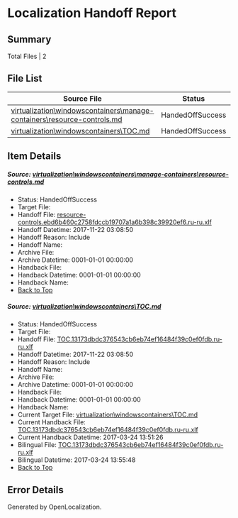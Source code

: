 # <a name='report-top'></a> Localization Handoff Report

## Summary
 Total Files | 2

## File List
 Source File | Status | Details 
 ----------- | ------ | ------- 
 [virtualization\windowscontainers\manage-containers\resource-controls.md](https://github.com/Microsoft/Virtualization-Documentation-Private/blob/4083a8b43296d687e21106af08f6ba17f0690bf8/virtualization/windowscontainers/manage-containers/resource-controls.md) | HandedOffSuccess | [Details](#7916b1b2216c78a7a1e39c7b7392637003ffcddf336)
 [virtualization\windowscontainers\TOC.md](https://github.com/Microsoft/Virtualization-Documentation-Private/blob/4083a8b43296d687e21106af08f6ba17f0690bf8/virtualization/windowscontainers/TOC.md) | HandedOffSuccess | [Details](#a5c1c908a5ea73b221e7cdd5f94c0df70139df42414)

## Item Details
##### <a name='7916b1b2216c78a7a1e39c7b7392637003ffcddf336'></a> Source: [virtualization\windowscontainers\manage-containers\resource-controls.md](https://github.com/Microsoft/Virtualization-Documentation-Private/blob/4083a8b43296d687e21106af08f6ba17f0690bf8/virtualization/windowscontainers/manage-containers/resource-controls.md)
* Status: HandedOffSuccess
* Target File: 
* Handoff File: [resource-controls.ebd6b460c2758fdccb19707a1a6b398c39920ef6.ru-ru.xlf](https://github.com/MicrosoftDocs/Virtualization-Documentation-Private.handoff/blob/c57ba56f48860afc04561ba1f56cc541c402737c/ol-handoff/MicrosoftDocs/Virtualization-Documentation-Private.ru-ru/live/resource-controls.ebd6b460c2758fdccb19707a1a6b398c39920ef6.ru-ru.xlf)
* Handoff Datetime: 2017-11-22 03:08:50
* Handoff Reason: Include
* Handoff Name: 
* Archive File: 
* Archive Datetime: 0001-01-01 00:00:00
* Handback File: 
* Handback Datetime: 0001-01-01 00:00:00
* Handback Name: 
* [Back to Top](#report-top)

##### <a name='a5c1c908a5ea73b221e7cdd5f94c0df70139df42414'></a> Source: [virtualization\windowscontainers\TOC.md](https://github.com/Microsoft/Virtualization-Documentation-Private/blob/4083a8b43296d687e21106af08f6ba17f0690bf8/virtualization/windowscontainers/TOC.md)
* Status: HandedOffSuccess
* Target File: 
* Handoff File: [TOC.13173dbdc376543cb6eb74ef16484f39c0ef0fdb.ru-ru.xlf](https://github.com/MicrosoftDocs/Virtualization-Documentation-Private.handoff/blob/c57ba56f48860afc04561ba1f56cc541c402737c/ol-handoff/MicrosoftDocs/Virtualization-Documentation-Private.ru-ru/live/TOC.13173dbdc376543cb6eb74ef16484f39c0ef0fdb.ru-ru.xlf)
* Handoff Datetime: 2017-11-22 03:08:50
* Handoff Reason: Include
* Handoff Name: 
* Archive File: 
* Archive Datetime: 0001-01-01 00:00:00
* Handback File: 
* Handback Datetime: 0001-01-01 00:00:00
* Handback Name: 
* Current Target File: [virtualization\windowscontainers\TOC.md](https://github.com/MicrosoftDocs/Virtualization-Documentation-Private.ru-ru/blob/acb5c88f6cafcc4ed2e300234c2f1a456634af10/virtualization/windowscontainers/TOC.md)
* Current Handback File: [TOC.13173dbdc376543cb6eb74ef16484f39c0ef0fdb.ru-ru.xlf](https://github.com/MicrosoftDocs/Virtualization-Documentation-Private.handback/blob/21bfd91373f92b540f1a914790bb4d09fe99bf58/ol-handback/Microsoft/Virtualization-Documentation-Private.ru-ru/live/TOC.13173dbdc376543cb6eb74ef16484f39c0ef0fdb.ru-ru.xlf)
* Current Handback Datetime: 2017-03-24 13:51:26
* Bilingual File: [TOC.13173dbdc376543cb6eb74ef16484f39c0ef0fdb.ru-ru.xlf](https://github.com/MicrosoftDocs/Virtualization-Documentation-Private.handback/blob/21bfd91373f92b540f1a914790bb4d09fe99bf58/ol-handback/Microsoft/Virtualization-Documentation-Private.ru-ru/live/TOC.13173dbdc376543cb6eb74ef16484f39c0ef0fdb.ru-ru.xlf)
* Bilingual Datetime: 2017-03-24 13:55:48
* [Back to Top](#report-top)


## Error Details

Generated by OpenLocalization.
